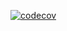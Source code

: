 

[![codecov](https://codecov.io/github/Xtinc/matrix/branch/master/graph/badge.svg?token=VVGCGPHZ2W)](https://codecov.io/github/Xtinc/matrix)